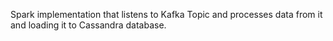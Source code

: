 Spark implementation that listens to Kafka Topic and processes data from it and loading it to Cassandra database.
